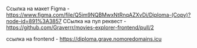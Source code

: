 Ссылка на макет Figma - https://www.figma.com/file/Q5im9NQBMwxNtRnqAZXvDi/Diploma-(Copy)?node-id=891%3A3857
ССылка на пул реквест - https://github.com/Graverrr/movies-explorer-frontend/pull/2

ссылка на frontend - https://diploma.grave.nomoredomains.icu

